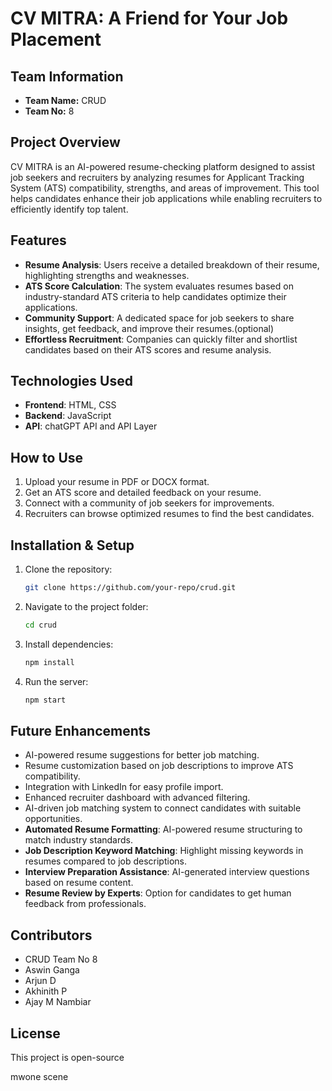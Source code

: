 # CV MITRA: A Friend for Your Job Placement

## Team Information
- **Team Name:** CRUD  
- **Team No:** 8  

## Project Overview
CV MITRA is an AI-powered resume-checking platform designed to assist job seekers and recruiters by analyzing resumes for Applicant Tracking System (ATS) compatibility, strengths, and areas of improvement. This tool helps candidates enhance their job applications while enabling recruiters to efficiently identify top talent.

## Features
- **Resume Analysis**: Users receive a detailed breakdown of their resume, highlighting strengths and weaknesses.
- **ATS Score Calculation**: The system evaluates resumes based on industry-standard ATS criteria to help candidates optimize their applications.
- **Community Support**: A dedicated space for job seekers to share insights, get feedback, and improve their resumes.(optional)
- **Effortless Recruitment**: Companies can quickly filter and shortlist candidates based on their ATS scores and resume analysis.

## Technologies Used
- **Frontend**: HTML, CSS
- **Backend**: JavaScript
- **API**: chatGPT API and API Layer 

## How to Use
1. Upload your resume in PDF or DOCX format.
2. Get an ATS score and detailed feedback on your resume.
3. Connect with a community of job seekers for improvements.
4. Recruiters can browse optimized resumes to find the best candidates.

## Installation & Setup
1. Clone the repository:
   ```bash
   git clone https://github.com/your-repo/crud.git
   ```
2. Navigate to the project folder:
   ```bash
   cd crud
   ```
3. Install dependencies:
   ```bash
   npm install
   ```
4. Run the server:
   ```bash
   npm start
   ```

## Future Enhancements
- AI-powered resume suggestions for better job matching.
- Resume customization based on job descriptions to improve ATS compatibility.
- Integration with LinkedIn for easy profile import.
- Enhanced recruiter dashboard with advanced filtering.
- AI-driven job matching system to connect candidates with suitable opportunities.
- **Automated Resume Formatting**: AI-powered resume structuring to match industry standards.
- **Job Description Keyword Matching**: Highlight missing keywords in resumes compared to job descriptions.
- **Interview Preparation Assistance**: AI-generated interview questions based on resume content.
- **Resume Review by Experts**: Option for candidates to get human feedback from professionals.

## Contributors
- CRUD Team No 8
- Aswin Ganga
- Arjun D
- Akhinith P
- Ajay M Nambiar 

## License
This project is open-source 

mwone scene
